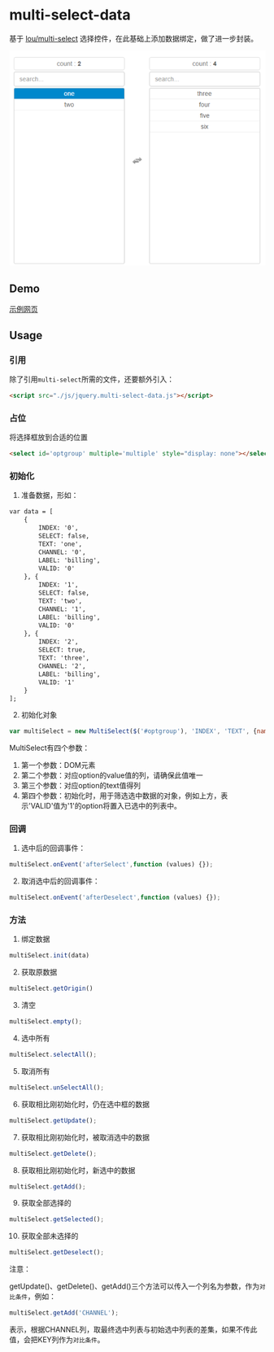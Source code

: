 # multi-select-data
基于 [lou/multi-select](https://github.com/lou/multi-select/) 选择控件，在此基础上添加数据绑定，做了进一步封装。

![select.bmp](images/select.png)

## Demo

[示例网页](https://zhizuqiu.github.io/demo/multi-select-data/)

## Usage

### 引用
除了引用`multi-select`所需的文件，还要额外引入：
```html
<script src="./js/jquery.multi-select-data.js"></script>
```

### 占位
将选择框放到合适的位置
```html
<select id='optgroup' multiple='multiple' style="display: none"></select>
```

### 初始化
1. 准备数据，形如：
```
var data = [
    {
        INDEX: '0',
        SELECT: false,
        TEXT: 'one',
        CHANNEL: '0',
        LABEL: 'billing',
        VALID: '0'
    }, {
        INDEX: '1',
        SELECT: false,
        TEXT: 'two',
        CHANNEL: '1',
        LABEL: 'billing',
        VALID: '0'
    }, {
        INDEX: '2',
        SELECT: true,
        TEXT: 'three',
        CHANNEL: '2',
        LABEL: 'billing',
        VALID: '1'
    }
];
```
2. 初始化对象
```javascript
var multiSelect = new MultiSelect($('#optgroup'), 'INDEX', 'TEXT', {name: 'VALID', select: '1'});
```
MultiSelect有四个参数：
1. 第一个参数：DOM元素
2. 第二个参数：对应option的value值的列，请确保此值唯一
3. 第三个参数：对应option的text值得列
4. 第四个参数：初始化时，用于筛选选中数据的对象，例如上方，表示'VALID'值为'1'的option将置入已选中的列表中。

### 回调
1. 选中后的回调事件：
```javascript
multiSelect.onEvent('afterSelect',function (values) {});
```
2. 取消选中后的回调事件：
```javascript
multiSelect.onEvent('afterDeselect',function (values) {});
```

### 方法

1. 绑定数据
```javascript
multiSelect.init(data)
```

2. 获取原数据
```javascript
multiSelect.getOrigin()
```

3. 清空
```javascript
multiSelect.empty();
```

4. 选中所有
```javascript
multiSelect.selectAll();
```

5. 取消所有
```javascript
multiSelect.unSelectAll();
```

6. 获取相比刚初始化时，仍在选中框的数据
```javascript
multiSelect.getUpdate();
```

7. 获取相比刚初始化时，被取消选中的数据
```javascript
multiSelect.getDelete();
```

8. 获取相比刚初始化时，新选中的数据
```javascript
multiSelect.getAdd();
```

9. 获取全部选择的
```javascript
multiSelect.getSelected();
```

10. 获取全部未选择的
```javascript
multiSelect.getDeselect();
```

注意：

getUpdate()、getDelete()、getAdd()三个方法可以传入一个列名为参数，作为`对比条件`，例如：
```javascript
multiSelect.getAdd('CHANNEL');
```
表示，根据CHANNEL列，取最终选中列表与初始选中列表的差集，如果不传此值，会把KEY列作为`对比条件`。